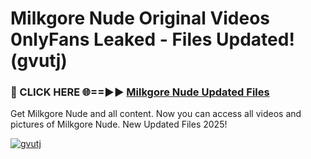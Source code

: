 # Milkgore Nude Original Videos 0nlyFans Leaked - Files Updated! (gvutj)

<h3>🔴 CLICK HERE 🌐==►► <a href="https://tinyurl.com/yrmya6cz" rel="nofollow">Milkgore Nude Updated Files</a></h3>

Get Milkgore Nude and all content. Now you can access all videos and pictures of Milkgore Nude. New Updated Files 2025!

[![gvutj](https://i.imgur.com/FMdXYCs.gif)](https://tinyurl.com/yrmya6cz)
